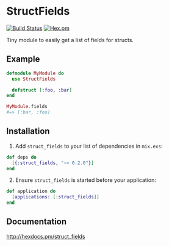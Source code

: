 # StructFields

[![Build Status](https://travis-ci.org/nTraum/struct_fields.svg?branch=master)](https://travis-ci.org/nTraum/struct_fields)
[![Hex.pm](https://img.shields.io/hexpm/v/struct_fields.svg)](https://hex.pm/packages/struct_fields)

Tiny module to easily get a list of fields for structs.

## Example

```elixir
defmodule MyModule do
  use StructFields

  defstruct [:foo, :bar]
end

MyModule.fields
#=> [:bar, :foo]
```

## Installation

1. Add `struct_fields` to your list of dependencies in `mix.exs`:

```elixir
def deps do
  [{:struct_fields, "~> 0.2.0"}]
end
```

2. Ensure `struct_fields` is started before your application:

```elixir
def application do
  [applications: [:struct_fields]]
end
```

## Documentation

http://hexdocs.pm/struct_fields
